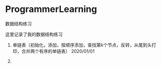 # ProgrammerLearning
数据结构练习


这里记录了我的数据结构练习

1. 单链表（初始化，添加，按顺序添加，查找第k个节点，反转，从尾到头打印，合并两个有序的单链表）
    2020/01/01

2. 
